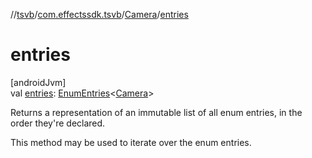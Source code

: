 //[tsvb](../../../index.md)/[com.effectssdk.tsvb](../index.md)/[Camera](index.md)/[entries](entries.md)

# entries

[androidJvm]\
val [entries](entries.md): [EnumEntries](https://kotlinlang.org/api/latest/jvm/stdlib/kotlin-stdlib/kotlin.enums/-enum-entries/index.html)&lt;[Camera](index.md)&gt;

Returns a representation of an immutable list of all enum entries, in the order they're declared.

This method may be used to iterate over the enum entries.
